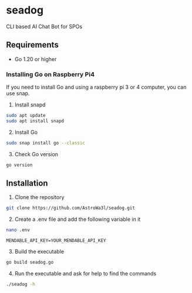 # seadog
CLI based AI Chat Bot for SPOs

## Requirements
- Go 1.20 or higher

### Installing Go on Raspberry Pi4
If you need to install Go and using a raspberry pi 3 or 4 computer, you can use snap.

1. Install snapd

```bash
sudo apt update
sudo apt install snapd
```

2. Install Go

```bash
sudo snap install go --classic
```

3. Check Go version

```bash
go version
```

## Installation
1. Clone the repository

```bash
git clone https://github.com/AstroWa3l/seadog.git
```

2. Create a .env file and add the following variable in it
```bash
nano .env
```
`MENDABLE_API_KEY=YOUR_MENDABLE_API_KEY`

3. Build the executable

```bash
go build seadog.go
```

4. Run the executable and ask for help to find the commands

```bash
./seadog -h
```